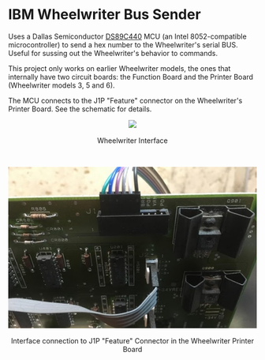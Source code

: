 # IBM Wheelwriter Bus Sender
Uses a Dallas Semiconductor [DS89C440](https://www.maximintegrated.com/en/products/microcontrollers/DS89C440.html) MCU (an Intel 8052-compatible microcontroller) to send a hex number to the Wheelwriter's serial BUS. Useful for sussing out the Wheelwriter's behavior to commands.

This project only works on earlier Wheelwriter models, the ones that internally have two circuit boards: the Function Board and the Printer Board (Wheelwriter models 3, 5 and 6).

The MCU connects to the J1P "Feature" connector on the Wheelwriter's Printer Board. See the schematic for details.
<p align="center"><img src="Wheelwriter%20Interface.jpg"/>
<p align="center">Wheelwriter Interface</p><br>
<p align="center"><img src="/images/J1P%20Feature%20Connector.jpg"/>
<p align="center">Interface connection to J1P "Feature" Connector in the Wheelwriter Printer Board</p><br>
